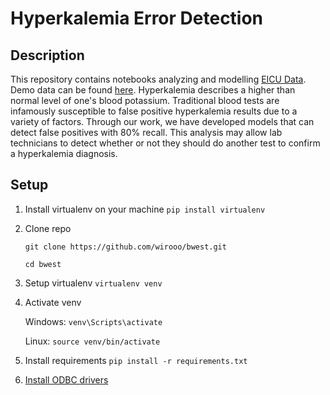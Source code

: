 # Hyperkalemia Error Detection

## Description
This repository contains notebooks analyzing and modelling [EICU Data](https://eicu-crd.mit.edu/). Demo data can be found [here](https://physionet.org/content/eicu-crd-demo/2.0/). 
Hyperkalemia describes a higher than normal level of one's blood potassium. Traditional blood tests are infamously susceptible to false positive hyperkalemia results due to a variety of factors. Through our work, we have developed models that can detect false positives with 80% recall. This analysis may allow lab technicians to detect whether or not they should do another test to confirm a hyperkalemia diagnosis.


## Setup
1. Install virtualenv on your machine
```pip install virtualenv```

2. Clone repo

    ```git clone https://github.com/wirooo/bwest.git```
    
    ```cd bwest```

3. Setup virtualenv 
```virtualenv venv```

4. Activate venv

    Windows:
    ```venv\Scripts\activate```

    Linux:
    ```source venv/bin/activate```

5. Install requirements
```pip install -r requirements.txt```

6. [Install ODBC drivers](https://docs.microsoft.com/en-us/sql/connect/odbc/download-odbc-driver-for-sql-server?view=sql-server-ver15)
